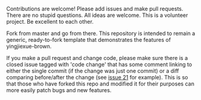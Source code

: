 Contributions are welcome! Please add issues and make pull requests. There are no stupid questions. All ideas are welcome. This is a volunteer project. Be excellent to each other.

Fork from master and go from there. This repository is intended to remain a generic, ready-to-fork template that demonstrates the features of yingjiexue-brown.

If you make a pull request and change code, please make sure there is a closed issue tagged with 'code change' that has some comment linking to either the single commit (if the change was just one commit) or a diff comparing before/after the change (see [issue 21](https://github.com/yingjiexue-brown/yingjiexue-brown.github.io/issues/21) for example). This is so that those who have forked this repo and modified it for their purposes can more easily patch bugs and new features.

